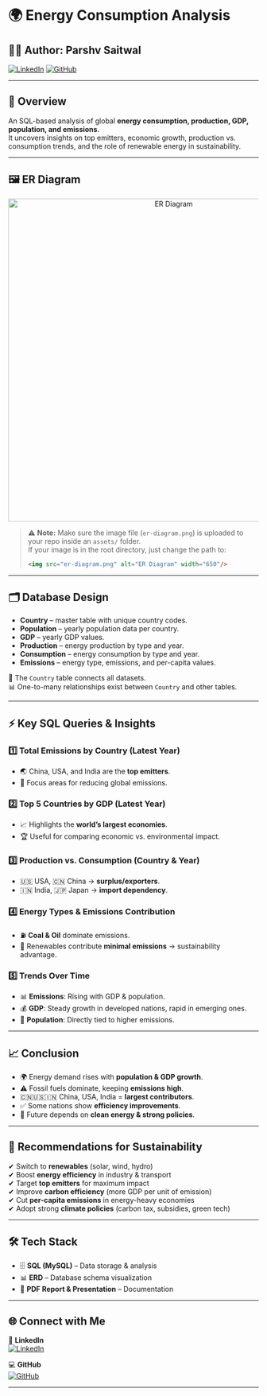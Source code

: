 # 🌍 Energy Consumption Analysis  

## 👨‍💻 Author: **Parshv Saitwal**  

[![LinkedIn](https://img.shields.io/badge/LinkedIn-Connect-blue?logo=linkedin&style=for-the-badge)](https://www.linkedin.com/in/parshv-saitwal/) 
[![GitHub](https://img.shields.io/badge/GitHub-Profile-black?logo=github&style=for-the-badge)](https://github.com/Parshv-123)  

---

## 📌 Overview  
An SQL-based analysis of global **energy consumption, production, GDP, population, and emissions**.  
It uncovers insights on top emitters, economic growth, production vs. consumption trends, and the role of renewable energy in sustainability.  

---

## 🖼️ ER Diagram  

<p align="center">
  <img src="assets/er-diagram.png" alt="ER Diagram" width="650"/>
</p>

> ⚠️ **Note:** Make sure the image file (`er-diagram.png`) is uploaded to your repo inside an `assets/` folder.  
> If your image is in the root directory, just change the path to:  
> ```markdown
> <img src="er-diagram.png" alt="ER Diagram" width="650"/>
> ```

---

## 🗂️ Database Design  
- **Country** – master table with unique country codes.  
- **Population** – yearly population data per country.  
- **GDP** – yearly GDP values.  
- **Production** – energy production by type and year.  
- **Consumption** – energy consumption by type and year.  
- **Emissions** – energy type, emissions, and per-capita values.  

🔗 The `Country` table connects all datasets.  
📊 One-to-many relationships exist between `Country` and other tables.  

---

## ⚡ Key SQL Queries & Insights  

### 1️⃣ Total Emissions by Country (Latest Year)  
- 🌏 China, USA, and India are the **top emitters**.  
- 🎯 Focus areas for reducing global emissions.  

### 2️⃣ Top 5 Countries by GDP (Latest Year)  
- 📈 Highlights the **world’s largest economies**.  
- 🏆 Useful for comparing economic vs. environmental impact.  

### 3️⃣ Production vs. Consumption (Country & Year)  
- 🇺🇸 USA, 🇨🇳 China → **surplus/exporters**.  
- 🇮🇳 India, 🇯🇵 Japan → **import dependency**.  

### 4️⃣ Energy Types & Emissions Contribution  
- ⛽ **Coal & Oil** dominate emissions.  
- 🌱 Renewables contribute **minimal emissions** → sustainability advantage.  

### 5️⃣ Trends Over Time  
- 📊 **Emissions**: Rising with GDP & population.  
- 💰 **GDP**: Steady growth in developed nations, rapid in emerging ones.  
- 👥 **Population**: Directly tied to higher emissions.  

---

## 📈 Conclusion  
- 🌍 Energy demand rises with **population & GDP growth**.  
- ⚠️ Fossil fuels dominate, keeping **emissions high**.  
- 🇨🇳🇺🇸🇮🇳 China, USA, India = **largest contributors**.  
- ✅ Some nations show **efficiency improvements**.  
- 🔑 Future depends on **clean energy & strong policies**.  

---

## 🌱 Recommendations for Sustainability  
✔ Switch to **renewables** (solar, wind, hydro)  
✔ Boost **energy efficiency** in industry & transport  
✔ Target **top emitters** for maximum impact  
✔ Improve **carbon efficiency** (more GDP per unit of emission)  
✔ Cut **per-capita emissions** in energy-heavy economies  
✔ Adopt strong **climate policies** (carbon tax, subsidies, green tech)  

---

## 🛠️ Tech Stack  
- 🗄️ **SQL (MySQL)** – Data storage & analysis  
- 📊 **ERD** – Database schema visualization  
- 📑 **PDF Report & Presentation** – Documentation  

---

## 🌐 Connect with Me  

💼 **LinkedIn**  
[![LinkedIn](https://img.shields.io/badge/LinkedIn-Connect-blue?logo=linkedin&style=for-the-badge)](https://www.linkedin.com/in/parshv-saitwal/)  

💻 **GitHub**  
[![GitHub](https://img.shields.io/badge/GitHub-Profile-black?logo=github&style=for-the-badge)](https://github.com/Parshv-123)  

---
